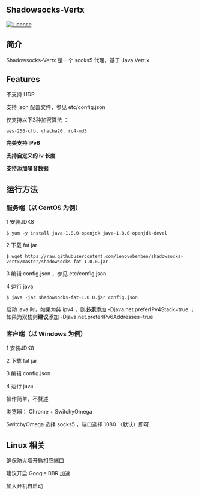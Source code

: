 ## Shadowsocks-Vertx

[![License](http://img.shields.io/:license-apache-blue.svg?style=flat-square)](http://www.apache.org/licenses/LICENSE-2.0.html)

## 简介

Shadowsocks-Vertx 是一个 socks5 代理，基于 Java Vert.x 



## Features

不支持 UDP 

支持 json 配置文件，参见 etc/config.json

仅支持以下3种加密算法 ：

    aes-256-cfb, chacha20, rc4-md5


**完美支持 IPv6**

**支持自定义的 iv 长度**

**支持添加噪音数据**




## 运行方法

### 服务端（以 CentOS 为例）

1 安装JDK8
```
$ yum -y install java-1.8.0-openjdk java-1.8.0-openjdk-devel
```

2 下载 fat jar
```
$ wget https://raw.githubusercontent.com/lenovobenben/shadowsocks-vertx/master/shadowsocks-fat-1.0.0.jar
```

3 编辑 config.json ，参见 etc/config.json

4 运行 java
```
$ java -jar shadowsocks-fat-1.0.0.jar config.json
```
启动 java 时，如果为纯 ipv4 ，则**必须**添加  -Djava.net.preferIPv4Stack=true ；如果为双栈则**建议**添加 -Djava.net.preferIPv6Addresses=true


### 客户端（以 Windows 为例）

1 安装JDK8

2 下载 fat jar

3 编辑 config.json

4 运行 java

操作简单，不赘述

浏览器： Chrome + SwitchyOmega

SwitchyOmega 选择 socks5 ，端口选择 1080 （默认）即可




## Linux 相关

确保防火墙开启相应端口

建议开启 Google BBR 加速

加入开机自启动
